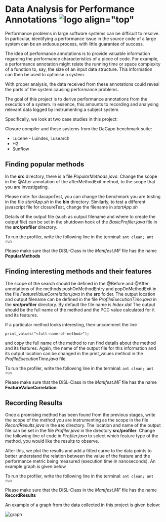 # Data Analysis for Performance Annotations ![logo align="top"](https://github.com/IreneJacob/performance_annotations/blob/master/logo/logo_small.png)
Performance problems in large software systems can be difficult to resolve. In particular, identifying a performance issue in the source code of a large system can be an arduous process, with little guarantee of success.

The idea of performance annotations is to provide valuable information regarding the performance characteristics of a piece of code. For example, a performance annotation might relate the running time or space complexity of a function to, say, the size of an input data structure. This information can then be used to optimise a system.

With proper analysis, the data received from these annotations could reveal the parts of the system causing performance problems.

The goal of this project is to derive performance annotations from the execution of a system. In essence, this amounts to recording and analysing relevant data logged by instrumenting a subject system.

Specifically, we look at two case studies in this project:

Closure compiler and these systems from the DaCapo benchmark suite:
- Lucene - Luindex, Lusearch
- H2
- Sunflow

## Finding popular methods
In the **src** directory, there is a file *PopularMethods.java*. Change the scope in the @After annotation of the afterMethodExit method, to the scope that you are investigating.

Please note:  for dacapoTest, you can change the benchmark you are testing in the file *startApp.sh* in the **bin** directory. Similarly, to test a different javascript file for closureTest, change the filename in *startApp.sh*

Details of the output file (such as output filename and where to create the output file) can be set in the shutdown hook of the *BasicProfiler.java* file in the **src/profiler** directory.

To run the profiler, write the following line in the terminal:
``` ant clean; ant run ```

Please make sure that the DiSL-Class in the *Manifest.MF* file has the name **PopularMethods**

## Finding interesting methods and their features
The scope of the search should be defined in the @Before and @After annotations of the methods pushOnMethodEntry and popOnMethodExit  in the file *FeatureValueCorrelation.java* in the **src** folder. The output location and output filename can be defined in the file *ProfileExecutionTime.java* in the **src/profiler** directory. By default the file name is *Index.dat* The output should be the full name of the method and the PCC value calculated for it and its features.

If a particular method looks interesting, then uncomment the line
```
print_values("<full-name-of-method>");
```
and copy the full name of the method to run find details about the method and its features. Again, the name of the output file for this information and its output location can be changed in the print_values method in the *ProfileExecutionTime.java*  file.

To run the profiler, write the following line in the terminal:
``` ant clean; ant run ```

Please make sure that the DiSL-Class in the *Manifest.MF* file has the name **FeatureValueCorrelation**

## Recording Results
Once a promising method has been found from the previous stages, write the scope of the method you are instrumenting as the scope in the file *RecordResults.java* in the **src** directory. The location and name of the output file can be set in the file *Profiler.java* in the directory **src/profiler**. Change the following line of code in *Profiler.java* to select which feature type of the method, you would like the results to observe.

After this, we plot the results and add a fitted curve to the data points to better understand the relation between the value of the feature and the performance metric being measured (execution time in nanoseconds). An example graph is given below

To run the profiler, write the following line in the terminal:
``` ant clean; ant run ```

Please make sure that the DiSL-Class in the *Manifest.MF* file has the name **RecordResults**

An example of a graph from the data collected in this project is given below:

![graph](https://github.com/IreneJacob/performance_annotations/blob/master/poster/sample_graph.png)
<!--
contains source code for instrumenting closure compiler

bin:

- 'plotGraphs.sh': bash script for making graphs using gnuplot.

  ```
    ./bin/plotGraphs.sh graph_name.png data.dat graph_title x_range y_range
  ```

- 'startApp.sh': starts the server, waits a second, starts the application
- 'startProfiler': starts the DiSL server plotGraphs.sh

js: contains javascript files taken from the internet to be passed as input to the closure compiler

lib: contains jar files required to run the DiSL server and the closure compiler.

logs: contains .dat files generated

src:

- dataStructures: contains files like 'KeyValuePairs.java' which are data structures used by the profiler to store feature value and execution time pairs.
- Profiler:

  - 'IntArgumentPrinter.java': prints details about the integer argument of a method to standard output.
  - 'ProfileData.java': a class which stores just the execution time (without any feature) in a .dat file
  - 'Profiler.java': a class which stores feature values and execution time pair in .dat files

- Other .java files in this folder: source code for instrumenting the closure compiler.

- The manifest contains the names of the disl classes that will be called by the disl server.

Please note: the ProfileData and Profiler files do not have to be specified in the manifest as they are not Disl classes (don't have disl annotations).

--------------------------------------------------------------------------------

## dacapoTest

contains source code for instrumenting DaCapo benchmarks.

bin:

- 'plotGraphs.sh': bash script for making graphs using gnuplot. results are stored in the directory graphs.

  ```
    ./bin/plotGraphs.sh graph_name.png data.dat graph_title x_range y_range
  ```

- 'startApp.sh': starts the server, waits a second, starts the application
- 'startProfiler': starts the DiSL server

avrora, lucene, h2, sunflow: contains data files generated by the profilers

lib: contains jar files required to run the DiSL server and the DaCapo benchmarks.

src:

- dataStructures: contains files like 'KeyValuePairs.java' which are data structures used by the profiler to store feature value and execution time pairs.
- profiler:

  - 'IntArgumentProcessor.java': prints details about the integer argument of a method to standard output.
  - 'ProfileExecutionTime.java': a class which stores just the execution time (without any feature) in a .dat file
  - 'ProfileWithFeature.java': a class which stores feature values and execution time pair in .dat files

- 'H2.java', 'Lucene.java', 'Sunflow.java': source code for instrumenting the respective benchmarks.

- The manifest contains the names of the disl classes that will be called by the disl server.

Please note: the ProfileWithFeature and ProfileExecutionTime files do not have to be specified in the manifest as they are not Disl classes (don't have disl annotations). -->
